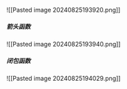 ![[Pasted image 20240825193920.png]]

##### 箭头函数
![[Pasted image 20240825193940.png]]

##### 闭包函数
![[Pasted image 20240825194029.png]]